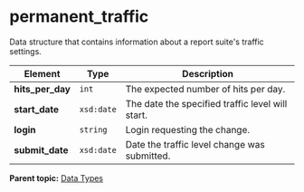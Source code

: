 # permanent_traffic

Data structure that contains information about a report suite's traffic settings.

|Element|Type|Description|
|-------|----|-----------|
|**hits_per_day** |`int` | The expected number of hits per day. |
|**start_date** |`xsd:date` | The date the specified traffic level will start. |
|**login** |`string` | Login requesting the change. |
| **submit_date** |`xsd:date` | Date the traffic level change was submitted. |

**Parent topic:** [Data Types](../data_types/c_datatypes.md)

